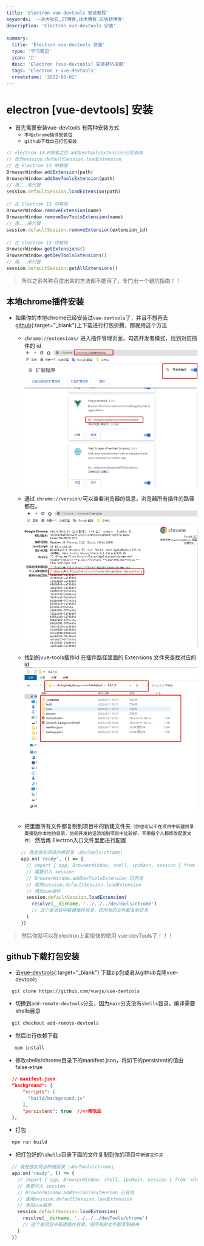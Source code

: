```yaml
---
title: 'Electron vue-devtools 安装教程'
keywords: '一朵大呲花,IT博客,技术博客,区块链博客'
description: 'Electron vue-devtools 安装'

summary:
  title: 'Electron vue-devtools 安装'
  type: '学习笔记'
  icon: '🥝'
  desc: 'Electron [vue-devtools] 安装避坑指南'
  tags: 'Electron + vue-devtools'
  createtime: '2022-08-01'
---
```


# electron [vue-devtools] 安装

- 首先需要安装vue-devtools 有两种安装方式 
  - `本地chrome插件安装包`
  - `github下载自己打包安装`

``` javascript
// electron 13.0版本之后 addDevToolsExtension已经弃用
// 改为session.defaultSession.loadExtension 
// 在 Electron 13 中移除
BrowserWindow.addExtension(path)
BrowserWindow.addDevToolsExtension(path)
// 用...来代替
session.defaultSession.loadExtension(path)

// 在 Electron 13 中移除
BrowserWindow.removeExtension(name)
BrowserWindow.removeDevToolsExtension(name)
// 用...来代替
session.defaultSession.removeExtension(extension_id)

// 在 Electron 13 中移除
BrowserWindow.getExtensions()
BrowserWindow.getDevToolsExtensions()
// 用...来代替
session.defaultSession.getAllExtensions()
```
> 所以之前各种百度出来的方法都不能用了，专门出一个避坑指南！！

## 本地chrome插件安装
- 如果你的本地chrome已经安装过`vue-devtools`了，并且不想再去[github](https://github.com/vuejs/vue-devtools){:target="_blank"}上下载进行打包折腾，那就用这个方法
  - `chrome://extensions/` 进入插件管理页面，勾选开发者模式，找到对应插件的 ​id​
  ![chrome插件管理页面](../../assets/img/works/extensions.jpg)

  - 通过 ​`chrome://version/`​ 可以查看浏览器的信息，浏览器所有插件的路径都在。
  ![chrome插件路径](../../assets/img/works/version.jpg)
  
  - 找到的vue-tools插件id 在插件路径里面的 Extensions 文件夹查找对应的id
  ![chrome插件目录](../../assets/img/works/chromeTools.jpg)

  - 把里面所有文件都复制到项目中的新建文件夹`（你也可以不在项目中新建目录直接贴你本地的目录，协同开发的话添加到项目中比较好，不用每个人都修改配置文件）` 然后再 Electron入口文件里面进行配置
  ```javascript
    // 我是放到项目的根目录 \devTools\chrome\
    app.on('ready', () => {
      // import { app, BrowserWindow, shell, ipcMain, session } from 'electron'
      // 需要引入 session
      // BrowserWindow.addDevToolsExtension 已弃用
      // 使用session.defaultSession.loadExtension
      // 添加vue插件
      session.defaultSession.loadExtension(
        resolve(__dirname, '../../../devTools/chrome')
        // 这个是项目中新建插件目录，把所有的文件都复制进来
      )
    })
  ```

> 然后你就可以在electron上面愉快的使用 vue-devTools了！！！


## github下载打包安装

- 去[vue-devtools](https://github.com/vuejs/vue-devtools){:target="_blank"} 下载zip包或者从github克隆vue-devtools

```bash
  git clone https://github.com/vuejs/vue-devtools
```
- 切换到`add-remote-devtools`分支，因为`main`分支没有`shells`目录，编译需要shells目录

```bash
  git checkout add-remote-devtools
```
- 然后进行依赖下载
```bash
   npm install
```
- 修改shells/chrome目录下的manifest.json，将如下的persistent的值由false->true
```json
  // manifest.json
  "background": {
      "scripts": [
        "build/background.js"
      ],
      "persistent": true  //<=修改后
  },
```

- 打包
```javascript
  npm run build
```
- 把打包好的`\shells`目录下面的文件复制到你的项目中`新建文件夹`
```javascript
  // 我是放到项目的根目录 \devTools\chrome\
  app.on('ready', () => {
    // import { app, BrowserWindow, shell, ipcMain, session } from 'electron'
    // 需要引入 session
    // BrowserWindow.addDevToolsExtension 已弃用
    // 使用session.defaultSession.loadExtension
    // 添加vue插件
    session.defaultSession.loadExtension(
      resolve(__dirname, '../../../devTools/chrome')
      // 这个是项目中新建插件目录，把所有的文件都复制进来
    )
  })
```
